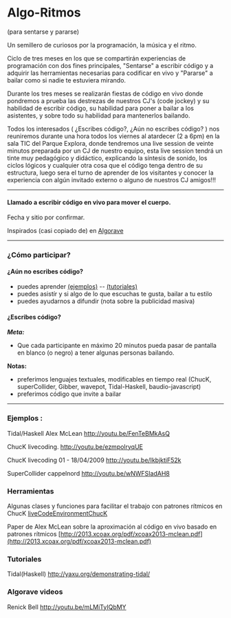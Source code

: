 
Algo-Ritmos
===============
(para sentarse y pararse)

Un semillero de curiosos por la programación, la música y el ritmo.

Ciclo de tres meses en los que se compartirán experiencias de programación con dos fines principales, "Sentarse" a escribir código y a adquirir las herramientas necesarias para codificar en vivo y "Pararse" a bailar como si nadie te estuviera mirando.

Durante los tres meses se realizarán  fiestas  de código en vivo donde pondremos a prueba las destrezas de nuestros CJ's (code jockey) y su habilidad de escribir código, su habilidad para poner a bailar a los asistentes, y sobre todo su habilidad para mantenerlos bailando.

Todos los interesados ( ¿Escribes código?, ¿Aún no escribes código? ) nos reuniremos durante una hora todos los viernes al atardecer (2 a 6pm) en la sala TIC del Parque Explora, donde tendremos una live session de veinte minutos preparada por un CJ de nuestro equipo, esta live session tendrá un tinte muy pedagógico y didáctico, explicando la síntesis de sonido, los ciclos lógicos y cualquier otra cosa que el código tenga dentro de su estructura, luego sera el turno de aprender de los visitantes y conocer  la experiencia con algún invitado externo o alguno de nuestros CJ amigos!!!


----
#### Llamado a escribir código en vivo para mover el cuerpo.
Fecha y sitio por confirmar.

Inspirados (casi copiado de) en [Algorave](http://algorave.com/)

----
### ¿Cómo participar?

#### ¿Aún no escribes código?
- puedes aprender [(ejemplos)](https://github.com/son0p/algorritmoCallejero/blob/master/README.md#ejemplos-) -- [(tutoriales)](https://github.com/son0p/algorritmoCallejero/blob/master/README.md#tutoriales)
- puedes asistír y si algo de lo que escuchas te gusta, bailar a tu estilo
- puedes ayudarnos a difundir (nota sobre la publicidad masiva)

#### ¿Escribes código?
___Meta:___ 
- Que cada participante en máximo 20 minutos pueda pasar de pantalla en blanco (o negro) a tener algunas personas bailando.

__Notas:__
- preferimos lenguajes textuales, modificables en tiempo real (ChucK, superCollider, Gibber, wavepot, Tidal-Haskell, baudio-javascript)
- preferimos código que invite a bailar


---
### Ejemplos :

Tidal/Haskell Alex McLean http://youtu.be/FenTeBMkAsQ   


ChucK livecoding.  http://youtu.be/ezmpolryqUE

ChucK livecoding 01 - 18/04/2009 http://youtu.be/IkbjktiF52k


SuperCollider cappelnord http://youtu.be/wNWFSIadAH8

### Herramientas
Algunas clases y funciones para facilitar el trabajo con patrones rítmicos en ChucK [liveCodeEnvironmentChucK](https://github.com/son0p/liveCodeEvironmentChucK) 

Paper de Alex McLean sobre la aproximación al código en vivo basado en patrones rítmicos [http://2013.xcoax.org/pdf/xcoax2013-mclean.pdf](http://2013.xcoax.org/pdf/xcoax2013-mclean.pdf)

### Tutoriales
Tidal(Haskell) http://yaxu.org/demonstrating-tidal/

### Algorave videos
Renick Bell http://youtu.be/mLMiTyIQbMY



